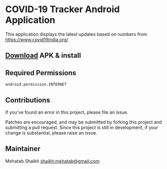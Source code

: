 # COVID-19 Tracker Android Application
This application displays the latest updates based on numbers from https://www.covid19india.org/

## <a href="https://github.com/Mehatab/covid-19/releases/download/v1.5.4/app-release.apk">Download</a> APK & install

## Required Permissions
    android.permission.INTERNET

## Contributions

If you've found an error in this project, please file an issue.

Patches are encouraged, and may be submitted by forking this project and
submitting a pull request. Since this project is still in development,
if your change is substantial, please raise an issue.


## Maintainer
Mehatab Shaikh <shaikh.mehatab@gmail.com>
